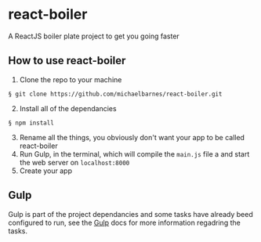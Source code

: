# react-boiler
A ReactJS boiler plate project to get you going faster

## How to use react-boiler
1. Clone the repo to your machine
```
§ git clone https://github.com/michaelbarnes/react-boiler.git
```
2. Install all of the dependancies
```
§ npm install
```
3. Rename all the things, you obviously don't want your app to be called react-boiler
4. Run Gulp, in the terminal, which will compile the `main.js` file a and start the web server on `localhost:8000`
5. Create your app

## Gulp
Gulp is part of the project dependancies and some tasks have already beed configured to run, see the [Gulp](https://github.com/gulpjs/gulp/blob/master/docs/getting-started.md) docs for more information regadring the tasks.
